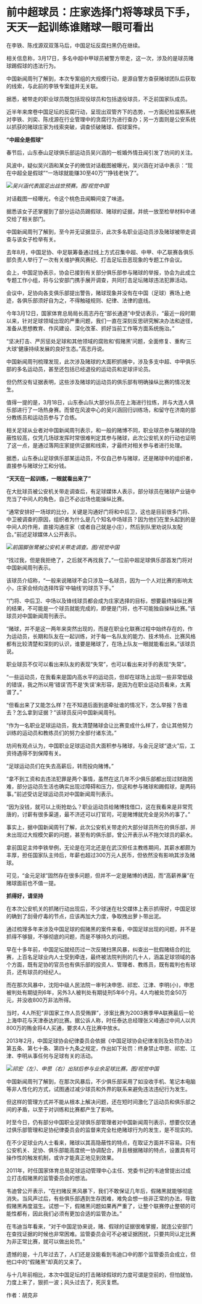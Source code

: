 # 前中超球员：庄家选择门将等球员下手，天天一起训练谁赌球一眼可看出

在李铁、陈戌源双双落马后，中国足坛反腐扫黑仍在继续。

相关信息称，3月17日，多名中超中甲球员被警方带走，这一次，涉及的是球员赌球踢假球的违法行为。

中国新闻周刊了解到，本次专案组的大规模行动，是源自警方查获赌球团队后获取的线索，与此前的李铁专案组并无关联。

据悉，被带走的职业球员既包括现役球员和包括退役球员，不乏前国家队成员。

近半年来席卷中国足坛的反腐行动，呈现出双管齐下的态势，一方面纪检监察系统对李铁、刘奕、陈戌源在行业管理中的贪腐行为进行查办；另一方面则是公安系统以抓获的赌球庄家为线索突破，调查侦破赌球、假球案件。

**“中超全是假球”**

春节后，山东泰山足球俱乐部运动员吴兴涵的一桩婚外情丑闻引发了坊间的关注。

风波中，疑似吴兴涵和某女子的微信对话截图被曝光，吴兴涵在对话中表示：“现在中超全是假球”“一场球就能赚30至40万”“挣钱老快了”。

![](https://inews.gtimg.com/om_bt/O6yCDhYW9qfRFu35WLHKajujvnuGFffCYoERMTvsXJBMcAA/1000)_吴兴涵代表国足出战世预赛。图/视觉中国_

对话截图一经曝光，令这个桃色丑闻瞬间变了味道。

据悉该女子还掌握到了部分运动员踢假球、赌球的证据，并统一放至检举材料中递交给了相关部门。

中国新闻周刊了解到，至今并无证据显示，此次多名职业运动员涉及赌球被带走调查与该女子检举有关。

去年8月，中国足协、中足联筹备通过线上方式召集中超、中甲、中乙联赛各俱乐部负责人举行了一次有关维护赛风赛纪、打击足坛丑恶现象的专题工作会议。

会上，中国足协表示，协会已接到有关部分俱乐部参与赌球的举报，协会为此成立专题工作小组，将与公安部门携手展开调查，共同打击足坛赌球违法犯罪活动。

会议中，足协向各支俱乐部提出警告，赌球现象并没有在中国（足球）赛场上绝迹，各俱乐部须好自为之，不得触碰规则、纪律、法律的底线。

今年3月12日，国家体育总局局长高志丹在“部长通道”中受访表示，“最近一段时期以来，针对足球领域出现的严重问题，我们一直在深刻反思研究解决办法和途径，准备从思想教育、作风建设、深化改革、抓好当前工作等方面系统施治。”

“坚决打击、严厉惩处足球和其他领域的腐败和‘假赌黑’问题，全面修复、重构‘三大球’健康持续发展的良好生态。”高志丹说。

中国新闻周刊梳理发现，此次涉及赌球的大面积抓捕中，涉及多支中超、中甲俱乐部的多名运动员，甚至还包括已经退役的运动员和足球评论员。

但仍然没有证据表明，这些涉及赌球的运动员的俱乐部有明确操纵比赛的情况发生。

值得一提的是，3月18日，山东泰山队大部分队员在上海进行拉练，并与大连人俱乐部进行了一场热身赛。而曾在风波中心的吴兴涵回归训练场，和留守在济南的部分教练员和运动员参与了合练。

相关足球从业者对中国新闻周刊表示，和一般的赌博不同，职业球员参与赌球的隐蔽性较高，仅凭几场球发挥时常很难判定其参与赌球，此次公安机关的行动也证明了这一点，是通过落网庄家提供证据和线索，才最终对相关参与者进行处理。

据悉，山东泰山足球俱乐部某运动员，不仅自己参与赌球，还是赌球中的组织者，直接参与赌球分工和分钱。

**“天天在一起训练，一眼就看出来了”**

在大批球员被公安机关带走调查后，有足球媒体人表示，部分球员在赌球产业链中充当了中间人的角色，自己不必出场也能操纵比赛。

“通常安排好一场球的比分，关键是沟通好门将和中后卫，这也是目前很多门将、中卫被调查的原因，组织者为什么是几个知名中场球员？因为他们在里头起到的是中间人的作用，直接沟通庄家（或者自己就是小庄），然后到队里劝说队友配合。”前述足球媒体人公开表示。

![](https://inews.gtimg.com/om_bt/O3E2L6Y95Gw2D8sHNWzAdZTGRxm9ifcKRtgQ9itW3yTiMAA/1000)_前国脚张鹭被公安机关带走调查。图/视觉中国_

“找过我，但是我拒绝了，之后就不再找我了。”一位前中超足球俱乐部首发门将对中国新闻周刊表示。

该球员介绍称，“一般来说赌球不会只涉及一名球员，因为一个人对比赛的影响太小，庄家会倾向选择阵容‘中轴线’的球员下手。”

“门将、中后卫、中场以及锋线球员都会成为庄家选择的目标，想要最终操纵比赛的结果，不可能是一个球员就能完成的，即便是门将，也不可能独自操纵比赛。”该球员对中国新闻周刊表示。

“赌球，并不是这一两年来突然出现的，而是在职业化联赛过程中始终存在的，作为运动员，长期和队友在一起训练，对于每一名队友的能力、技术特点、比赛风格都有比较清楚和深刻的认识，谁要是赌球了，在场上队友一眼就能看出来。”该球员说。

职业球员不仅可以看出来队友的表现“失常”，也可以看出来对手的表现“失常”。

“一些运动员，在我看来是国内高水平的运动员，但却在球场上出现一些非常低级的错误，我之所以用‘错误’而不是‘失误’来形容，是因为在职业运动员看来，太离谱了。”

“但看出来了又能怎么样？在不知道后面到底牵扯谁的情况下，怎么举报？告谁去？怎么拿到证据？”该球员反问中国新闻周刊。

“作为一名职业足球运动员，我太清楚赌球会让比赛变成什么样了，会让其他努力训练的运动员和教练员们的努力全部付诸东流。”

坊间有观点认为，中国职业足球运动员大面积参与赌球，与金元足球“退火”后，工资待遇得不到保障有关。

“足球运动员们在失去高薪后，转而投向赌博。”

“拿不到工资和去违法犯罪是两个事情，虽然在这几年不少俱乐部都出现过财政困难，部分运动员生活也确实出现过障碍和压力，但这和参与赌球和踢假球，是两码事。”前述受访足球运动员对中国新闻周刊表示。

“因为没钱，就可以上街抢劫么？职业运动员给赌博找借口，这在我看来是非常荒唐的，讨薪有很多渠道，最不济还可以打官司，可是赌博就完全是另外的事了。”

事实上，据中国新闻周刊了解，此次公安机关带走的大部分球员所在的俱乐部，并未出现过大规模欠薪的问题，甚至有的俱乐部，曾公开表示从不拖欠球员的薪水。

拿前国足主帅李铁举例，无论是在河北还是在武汉担任主教练期间，其薪水都颇为丰厚，担任国家队主帅后，年薪也超过300万元人民币，但依然没有影响其涉及赌球。

可见，“金元足球”固然存在很多问题，但并不一定是赌博的诱因，而“高薪养廉”在赌球面前也不值一提。

**抓得好，请坚持**

在本次公安机关的抓赌行动出现后，不少球迷在社交媒体上表示抓得好，中国足球的确到了刮骨疗毒的节点，应该再加大力度，争取拽出萝卜带出泥。

通过梳理多年来涉及中国足球的假赌黑的案件来看，中国足球出现的问题，并不是抓得不够狠，不够彻底的问题，而是不够持久的问题。

早在十多年前，中国足坛就经历过一次反赌扫黑风暴，纠查出一批假赌结合的比赛，上百名足球业内人士受到牵连，最终被法院判刑的几十人，涵盖足球领域的各个方面，既有足协的官员也有俱乐部的投资人、管理者、教练员，既有裁判也有球员，还有球员的经纪人。

而在那次风暴中，沈阳中级人民法院一审判决申思、祁宏、江津、李明(小)，申思被判处有期徒刑6年，另外3人被判处有期徒刑5年6个月。4人均被处罚金50万元，并没收800万非法所得。

当时，4人所犯“非国家工作人员受贿罪”，涉案比赛为2003赛季甲A联赛最后一轮上海申花与天津泰达的比赛。据公诉人称，时任泰达总经理张义峰通过中间人以共800万的贿金将4人买通，要求4人在比赛中放水。

2013年2月，中国足球协会纪律委员会依据《中国足球协会纪律准则及处罚办法》第五条、第七十条、第四十九条之规定，作出如下处罚：终身禁止申思、祁宏、江津、李明从事任何与足球有关的活动。

![](https://inews.gtimg.com/om_bt/OdOy7UjRP8CLBJf2-5XZMgT9IZQa2piRJnLjWHPYZvd6QAA/1000)_祁宏（左）、申思（右）出狱后参与业余足球比赛。图/视觉中国_

中国新闻周刊了解到，在那次风暴后，不少俱乐部采用了如没收手机、笔记本电脑等非人性化的方式，试图通过减少球员和外界的联系来避免违法违纪行为发生。

但这样的管理方式并不能从根本上解决问题，还在短时间激化了运动员和俱乐部之间的矛盾，以至于对训练和比赛都产生了影响。

时至今日，仍有部分中国职业足球俱乐部管理者对中国新闻周刊表示，想要仅仅通过俱乐部管理和足协纪律委员会的监督来完全杜绝赌球行为的发生，是不现实的。

在不少足球业内人士看来，赌球以其高隐蔽性的特点，在取证方面并不容易。只有公安机关、足协、俱乐部能高度统一协调配合，并且根据赌球的特点，设置具有可操作性的触发机制，或许才能真正地见到效果。

2011年，时任国家体育总局足球运动管理中心主任、党委书记的韦迪曾提出过成立打击假赌黑的监管委员会的想法。

韦迪曾公开表示，“在扫赌反黑风暴下，我们不敢保证几年后，假赌黑就能够彻底消失。当风声过后，有些俱乐部遇到生存困难，难免会想一些非正常的办法，导致假赌黑再度滋生。试想一下，假赌黑问题如果再严重了，让整个联赛停止整顿的可能性都有，因此我们必须有更加合适的监管办法。”

在韦迪当年看来，“对于中国足协来说，赌、假球的证据很难掌握，就连公安部门在查找证据的时候也非常困难。监管委员会可不必被证据困扰，只要共同认定比赛为非正常比赛，就可以做出处罚。”

遗憾的是，十几年过去了，人们还是没能看到韦迪口中的那个监管委员会成立，但他口中的“假赌黑”却真的又来了。

与十几年前相比，本次中国足坛的打击赌球假球的力度可谓是空前的，但怕就怕，力度上来了，狠抓一波；风头过去了，死灰复燃。

作者：胡克非

